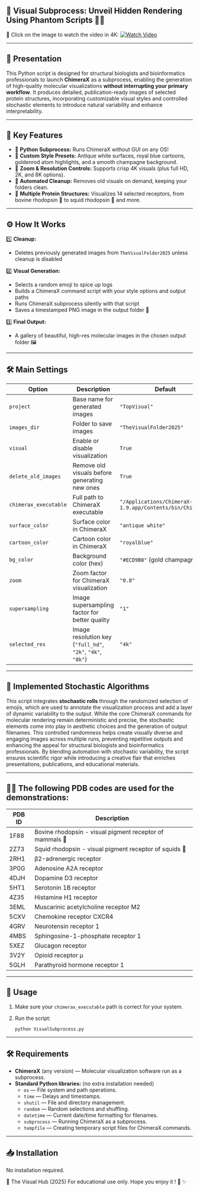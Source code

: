 ## 🔮 Visual Subprocess: Unveil Hidden Rendering Using Phantom Scripts 🐍💨  

🎥 Click on the image to watch the video in 4K: 
[![Watch Video](https://img.youtube.com/vi/VmdG7rC8WAk/maxresdefault.jpg)](https://youtu.be/VmdG7rC8WAk)

---

## 🚀 Presentation

This Python script is designed for structural biologists and bioinformatics professionals to launch **ChimeraX** as a subprocess, enabling the generation of high-quality molecular visualizations **without interrupting your primary workflow**. It produces detailed, publication-ready images of selected protein structures, incorporating customizable visual styles and controlled stochastic elements to introduce natural variability and enhance interpretability.

---
## 🎯 Key Features

- 🐍 **Python Subprocess:** Runs ChimeraX without GUI on any OS!  
- 🎨 **Custom Style Presets:** Antique white surfaces, royal blue cartoons, goldenrod atom highlights, and a smooth champagne background.  
- 🔎 **Zoom & Resolution Controls:** Supports crisp 4K visuals (plus full HD, 2K, and 8K options).  
- 🧹 **Automated Cleanup:** Removes old visuals on demand, keeping your folders clean.  
- 🧬 **Multiple Protein Structures:** Visualizes 14 selected receptors, from bovine rhodopsin 🐄 to squid rhodopsin 🦑 and more.

---
## ⚙️ How It Works

1️⃣ **Cleanup:**  
   - Deletes previously generated images from `TheVisualFolder2025` unless cleanup is disabled

2️⃣ **Visual Generation:**  
   - Selects a random emoji to spice up logs  
   - Builds a ChimeraX command script with your style options and output paths  
   - Runs ChimeraX subprocess silently with that script  
   - Saves a timestamped PNG image in the output folder 🎨

3️⃣ **Final Output:**  
   - A gallery of beautiful, high-res molecular images in the chosen output folder 🖼️

---

## 🛠️ Main Settings

| Option              | Description                                        | Default                          |
|---------------------|--------------------------------------------------|---------------------------------|
| `project`           | Base name for generated images                    | `"TopVisual"`                   |
| `images_dir`        | Folder to save images                              | `"TheVisualFolder2025"`          |
| `visual`            | Enable or disable visualization                    | `True`                         |
| `delete_old_images` | Remove old visuals before generating new ones     | `True`                         |
| `chimerax_executable` | Full path to ChimeraX executable                  | `"/Applications/ChimeraX-1.9.app/Contents/bin/ChimeraX"` |
| `surface_color`     | Surface color in ChimeraX                           | `"antique white"`                |
| `cartoon_color`     | Cartoon color in ChimeraX                           | `"royalblue"`                   |
| `bg_color`          | Background color (hex)                              | `"#ECD9B0"` (gold champagne 🥂)  |
| `zoom`              | Zoom factor for ChimeraX visualization             | `"0.8"`                         |
| `supersampling`     | Image supersampling factor for better quality      | `"1"`                           |
| `selected_res`      | Image resolution key (`"full_hd"`, `"2k"`, `"4k"`, `"8k"`) | `"4k"`                     |

---

## 🎲 Implemented Stochastic Algorithms

This script integrates **stochastic rolls** through the randomized selection of emojis, which are used to annotate the visualization process and add a layer of dynamic variability to the output. While the core ChimeraX commands for molecular rendering remain deterministic and precise, the stochastic elements come into play in aesthetic choices and the generation of output filenames. This controlled randomness helps create visually diverse and engaging images across multiple runs, preventing repetitive outputs and enhancing the appeal for structural biologists and bioinformatics professionals. By blending automation with stochastic variability, the script ensures scientific rigor while introducing a creative flair that enriches presentations, publications, and educational materials.

---

## 🧬🔬 The following PDB codes are used for the demonstrations:

| PDB ID | Description                                          |
|--------|-----------------------------------------------------|
| 1F88   | Bovine rhodopsin - visual pigment receptor of mammals 🐄 |
| 2Z73   | Squid rhodopsin - visual pigment receptor of squids 🦑   |
| 2RH1   | β2-adrenergic receptor                               |
| 3P0G   | Adenosine A2A receptor                               |
| 4DJH   | Dopamine D3 receptor                                 |
| 5HT1   | Serotonin 1B receptor                                |
| 4Z35   | Histamine H1 receptor                                |
| 3EML   | Muscarinic acetylcholine receptor M2                 |
| 5CXV   | Chemokine receptor CXCR4                             |
| 4GRV   | Neurotensin receptor 1                               |
| 4MBS   | Sphingosine-1-phosphate receptor 1                   |
| 5XEZ   | Glucagon receptor                                    |
| 3V2Y   | Opioid receptor μ                                    |
| 5GLH   | Parathyroid hormone receptor 1                        |

---

## 🚦 Usage

1. Make sure your `chimerax_executable` path is correct for your system.

2. Run the script:
   ```bash
   python VisualSubprocess.py

---

## 🛠️ Requirements

- **ChimeraX** (any version) — Molecular visualization software run as a subprocess.
- **Standard Python libraries:** (no extra installation needed)
  - `os` — File system and path operations.
  - `time` — Delays and timestamps.
  - `shutil` — File and directory management.
  - `random` — Random selections and shuffling.
  - `datetime` — Current date/time formatting for filenames.
  - `subprocess` — Running ChimeraX as a subprocess.
  - `tempfile` — Creating temporary script files for ChimeraX commands.


---

## 📥 Installation

No installation required.


👤 The Visual Hub (2025)
For educational use only.
Hope you enjoy it ! 🧡 ✨
